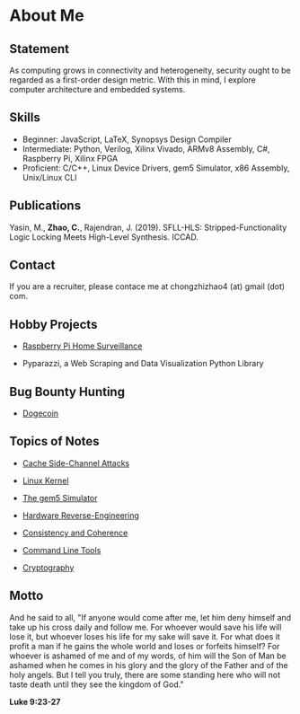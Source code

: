 # About Me

## Statement

As computing grows in connectivity and heterogeneity, security ought to be regarded
as a first-order design metric. With this in mind, I explore computer architecture
and embedded systems.

## Skills

- Beginner: JavaScript, LaTeX, Synopsys Design Compiler
- Intermediate: Python, Verilog, Xilinx Vivado, ARMv8 Assembly, C#, Raspberry Pi, Xilinx FPGA
- Proficient: C/C++, Linux Device Drivers, gem5 Simulator, x86 Assembly, Unix/Linux CLI

## Publications

Yasin, M., **Zhao, C.**, Rajendran, J. (2019). SFLL-HLS: Stripped-Functionality Logic Locking Meets High-Level Synthesis. ICCAD.

## Contact

If you are a recruiter, please contace me at chongzhizhao4 (at) gmail (dot) com.

## Hobby Projects

- [Raspberry Pi Home Surveillance](personal_proj/pi_timolo.md)

- Pyparazzi, a Web Scraping and Data Visualization Python Library

## Bug Bounty Hunting

- [Dogecoin](https://github.com/dogecoin/dogecoin/issues/2625)

## Topics of Notes

- [Cache Side-Channel Attacks](side_channel/contents.md)

- [Linux Kernel](linux/contents.md)

- [The gem5 Simulator](gem5/contents.md)

- [Hardware Reverse-Engineering](hw_reveng/contents.md)

- [Consistency and Coherence](coherence/contents.md)

- [Command Line Tools](tools/contents.md)

- [Cryptography](cryptography/contents.md)

## Motto

And he said to all, "If anyone would come after me, let him deny himself and take up his
cross daily and follow me. For whoever would save his life will lose it, but whoever loses
his life for my sake will save it. For what does it profit a man if he gains the whole world
and loses or forfeits himself? For whoever is ashamed of me and of my words, of him will
the Son of Man be ashamed when he comes in his glory and the glory of the Father and of the
holy angels. But I tell you truly, there are some standing here who will not taste death
until they see the kingdom of God."

**Luke 9:23-27**
